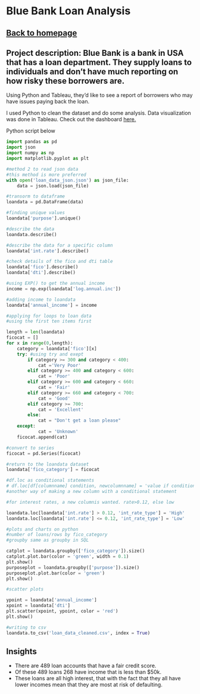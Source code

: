 # Blue Bank Loan Analysis

## <a href="https://lajatto.github.io/">Back to homepage</a>

## **Project description:** Blue Bank is a bank in USA that has a loan department. They supply loans to individuals and don’t have much reporting on how risky these borrowers are.

Using Python and Tableau, they’d like to see a report of borrowers who may have issues paying back the loan.

I used Python to clean the dataset and do some analysis. Data visualization was done in Tableau. Check out the dashboard <a href="https://public.tableau.com/views/BlueBankLoanAnalysis_16838383454940/Dashboard1?:language=en-GB&:display_count=n&:origin=viz_share_link">here.</a>

Python script below

```Python
import pandas as pd
import json 
import numpy as np
import matplotlib.pyplot as plt

#method 2 to read json data
#this method is more preferred
with open('loan_data_json.json') as json_file: 
    data = json.load(json_file)

#transorm to dataframe
loandata = pd.DataFrame(data)

#finding unique values 
loandata['purpose'].unique()

#describe the data 
loandata.describe()

#describe the data for a specific column
loandata['int.rate'].describe()

#check details of the fico and dti table
loandata['fico'].describe()
loandata['dti'].describe()

#using EXP() to get the annual income 
income = np.exp(loandata['log.annual.inc'])

#adding income to loandata
loandata['annual_income'] = income

#applying for loops to loan data 
#using the first ten items first 

length = len(loandata)
ficocat = []
for x in range(0,length):
    category = loandata['fico'][x]
    try: #using try and exept     
        if category >= 300 and category < 400: 
            cat ='Very Poor'
        elif category >= 400 and category < 600: 
            cat = 'Poor'
        elif category >= 600 and category < 660: 
            cat = 'Fair'
        elif category >= 660 and category < 700: 
            cat = 'Good'
        elif category >= 700: 
            cat = 'Excellent'
        else:
            cat = "Don't get a loan please"
    except:
            cat = 'Unknown'
    ficocat.append(cat)

#convert to series
ficocat = pd.Series(ficocat)

#return to the loandata dataset
loandata['fico_category'] = ficocat

#df.loc as conditional statements
# df.loc[df[columnname] condition, newcolumnname] = 'value if condition is met'
#another way of making a new column with a conditional statement

#for interest rates, a new columnis wanted. rate>0.12, else low

loandata.loc[loandata['int.rate'] > 0.12, 'int_rate_type'] = 'High'
loandata.loc[loandata['int.rate'] <= 0.12, 'int_rate_type'] = 'Low'

#plots and charts on python 
#number of loans/rows by fico_category
#groupby same as groupby in SQL

catplot = loandata.groupby(['fico_category']).size()
catplot.plot.bar(color = 'green', width = 0.1)
plt.show()
purposeplot = loandata.groupby(['purpose']).size()
purposeplot.plot.bar(color = 'green')
plt.show()

#scatter plots

ypoint = loandata['annual_income']
xpoint = loandata['dti']
plt.scatter(xpoint, ypoint, color = 'red')
plt.show()

#writing to csv
loandata.to_csv('loan_data_cleaned.csv', index = True)
```
## Insights
<ul>
  <li>There are 489 loan accounts that have a fair credit score.</li>
  <li>Of these 489 loans 268 have income that is less than $50k.</li>
  <li>These loans are all high interest, that with the fact that they all have lower incomes mean that they are most at risk of defaulting.</li>
</ul>
